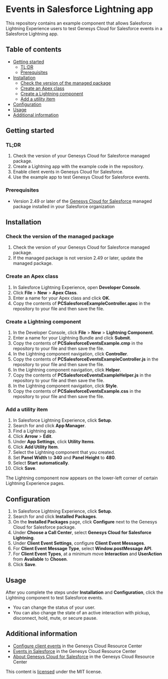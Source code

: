 # Events in Salesforce Lightning app

This repository contains an example component that allows Salesforce Lightning Experience users to test Genesys Cloud for Salesforce events in a Salesforce Lightning app.

## Table of contents

* [Getting started](#getting-started)
  * [TL;DR](#tldr)
  * [Prerequisites](#prerequisites)
* [Installation](#installation)
  * [Check the version of the managed package](#check-the-version-of-the-managed-package)
  * [Create an Apex class](#create-an-apex-class)
  * [Create a Lightning component](#create-a-lightning-component)
  * [Add a utility item](#add-a-utility-item)
* [Configuration](#configuration)
* [Usage](#usage)
* [Additional information](#additional-information)

## Getting started

### TL;DR

1. Check the version of your Genesys Cloud for Salesforce managed package.
2. Create a Lightning app with the example code in the repository.
3. Enable client events in Genesys Cloud for Salesforce.
4. Use the example app to test Genesys Cloud for Salesforce events.

### Prerequisites

* Version 2.49 or later of the [Genesys Cloud for Salesforce](https://appexchange.salesforce.com/appxListingDetail?listingId=a0N30000000pvMdEAI) managed package installed in your Salesforce organization

## Installation

### Check the version of the managed package

1. Check the version of your Genesys Cloud for Salesforce managed package.
2. If the managed package is not version 2.49 or later, update the managed package.

### Create an Apex class

1. In Salesforce Lightning Experience, open **Developer Console**.
2. Click **File** > **New** > **Apex Class**.
3. Enter a name for your Apex class and click **OK**.
4. Copy the contents of **PCSalesforceExampleController.apxc** in the repository to your file and then save the file.

### Create a Lightning component

1. In the Developer Console, click **File** > **New** > **Lightning Component**.
2. Enter a name for your Lightning Bundle and click **Submit**.
3. Copy the contents of **PCSalesforceEventsExample.cmp** in the repository to your file and then save the file.
4. In the Lightning component navigation, click **Controller**.
5. Copy the contents of **PCSalesforceEventsExampleController.js** in the repository to your file and then save the file.
6. In the Lightning component navigation, click **Helper**.
7. Copy the contents of **PCSalesforceEventsExampleHelper.js** in the repository to your file and then save the file.
8. In the Lightning component navigation, click **Style**.
9. Copy the contents of **PCSalesforceEventsExample.css** in the repository to your file and then save the file.

### Add a utility item

1. In Salesforce Lightning Experience, click **Setup**.
2. Search for and click **App Manager**.
3. Find a Lightning app.
4. Click **Arrow** > **Edit**.  
5. Under **App Settings**, click **Utility Items**.
6. Click **Add Utility Item**.
7. Select the Lightning component that you created.
8. Set **Panel Width** to **340** and **Panel Height** to **480**.
9. Select **Start automatically**.
10. Click **Save**.

The Lightning component now appears on the lower-left corner of certain Lightning Experience pages.

## Configuration

1. In Salesforce Lightning Experience, click **Setup**.
2. Search for and click **Installed Packages**.
3. On the **Installed Packages** page, click **Configure** next to the Genesys Cloud for Salesforce package.
4. Under **Choose a Call Center**, select **Genesys Cloud for Salesforce Lightning**.
5. Under **Client Event Settings**, configure **Client Event Messages**.
6. For **Client Event Message Type**, select **Window.postMessage API**.
7. For **Client Event Types**, at a minimum move **Interaction** and **UserAction** from **Available** to **Chosen**.
8. Click **Save**.

## Usage

After you complete the steps under **Installation** and **Configuration**, click the Lightning component to test Salesforce events.

* You can change the status of your user.
* You can also change the state of an active interaction with pickup, disconnect, hold, mute, or secure pause.

## Additional information

* [Configure client events](https://help.mypurecloud.com/?p=241665) in the Genesys Cloud Resource Center
* [Events in Salesforce](https://help.mypurecloud.com/?p=77239) in the Genesys Cloud Resource Center
* [About Genesys Cloud for Salesforce](https://help.mypurecloud.com/?p=65221) in the Genesys Cloud Resource Center

This content is [licensed](LICENSE) under the MIT license.
